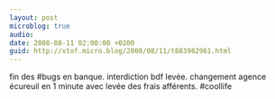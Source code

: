 ```yaml
---
layout: post
microblog: true
audio: 
date: 2008-08-11 02:00:00 +0200
guid: http://xtof.micro.blog/2008/08/11/t883982961.html
---
```

fin des #bugs en banque. interdiction bdf levée. changement agence écureuil en 1 minute avec levée des frais afférents.  #coollife
